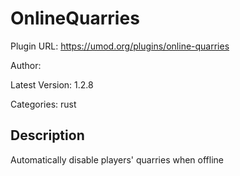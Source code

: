 # OnlineQuarries

Plugin URL: https://umod.org/plugins/online-quarries

Author: 

Latest Version: 1.2.8

Categories: rust

## Description

Automatically disable players' quarries when offline
